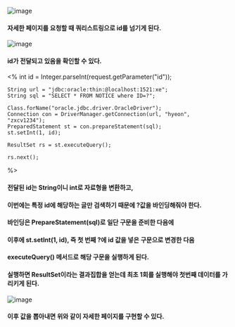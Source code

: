 ![image](https://github.com/user-attachments/assets/82a7dea4-67e7-41ef-bcf1-984c1d4902ba)

#### 자세한 페이지를 요청할 때 쿼리스트링으로 id를 넘기게 된다.

![image](https://github.com/user-attachments/assets/2f262c34-c1ef-41ad-acf6-8e56fddd28ba)

#### id가 전달되고 있음을 확인할 수 있다.

<%
	int id = Integer.parseInt(request.getParameter("id"));
	
	String url = "jdbc:oracle:thin:@localhost:1521:xe";
	String sql = "SELECT * FROM NOTICE where ID=?";
	
	Class.forName("oracle.jdbc.driver.OracleDriver");
	Connection con = DriverManager.getConnection(url, "hyeon", "zxcv1234");
	PreparedStatement st = con.prepareStatement(sql);
	st.setInt(1, id);
	
	ResultSet rs = st.executeQuery();
	
	rs.next();
%>

#### 전달된 id는 String이니 int로 자료형을 변환하고,
#### 이번에는 특정 id에 해당하는 글만 검색하기 때문에 ?값을 바인딩해줘야 한다.
#### 바인딩은 PrepareStatement(sql)로 일단 구문을 준비한 다음에
#### 이후에 st.setInt(1, id), 즉 첫 번째 ?에 id 값을 넣은 구문으로 변경한 다음
#### executeQuery() 메서드로 해당 구문을 실행하게 된다.
#### 실행하면 ResultSet이라는 결과집합을 얻는데 최초 1회를 실행해야 첫번째 데이터를 가리키게 된다.

![image](https://github.com/user-attachments/assets/901cc529-e7db-4694-ab1b-7a5ea9ed4f95)

#### 이후 값을 뽑아내면 위와 같이 자세한 페이지를 구현할 수 있다.
